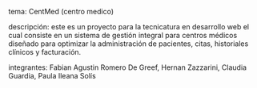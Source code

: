 tema: CentMed (centro medico)

descripción: este es un proyecto para la tecnicatura en desarrollo web el cual consiste en un sistema de gestión integral para centros médicos diseñado para optimizar la administración de pacientes, citas, historiales clínicos y facturación.

integrantes: Fabian Agustin Romero De Greef, Hernan Zazzarini, Claudia Guardia, Paula Ileana Solís
